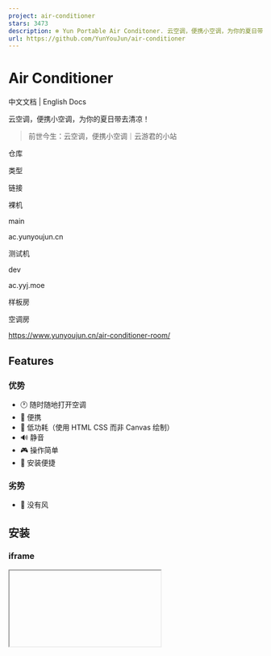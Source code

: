 ```yaml
---
project: air-conditioner
stars: 3473
description: ❄️ Yun Portable Air Conditoner. 云空调，便携小空调，为你的夏日带去清凉！
url: https://github.com/YunYouJun/air-conditioner
---
```


Air Conditioner
===============

中文文档 | English Docs

云空调，便携小空调，为你的夏日带去清凉！

  

> 前世今生：云空调，便携小空调｜云游君的小站

仓库

类型

链接

裸机

main

ac.yunyoujun.cn

测试机

dev

ac.yyj.moe

样板房

空调房

https://www.yunyoujun.cn/air-conditioner-room/

Features
--------

### 优势

-   🕐 随时随地打开空调
-   📱 便携
-   🔋 低功耗（使用 HTML CSS 而非 Canvas 绘制）
-   🔊 静音
-   🎮 操作简单
-   🔧 安装便捷

### 劣势

-   💨 没有风

安装
--

### iframe

<iframe height\="740" src\="https://ac.yunyoujun.cn"\></iframe\>

您可以快速为您的网站安装空调。

样板房：空调房

### 上门服务

-   Hugo: https://github.com/kuole-o/Hugo-air-conditioner

自行部署
----

### Docker

部署时可使用以下环境变量进行配置自定义：

-   `AC_NGINX_DOMAIN` 指定域名
-   `AC_NGINX_PORT` 指定监听端口

### 腾讯云

使用 腾讯云 Webify 一键部署：

Dev
---

# 开发预览
# yarn dev
yarn start
# http://localhost:3000/

# 构建项目
yarn build
# ./build

### 环境变量

cp .env.example .env

# 关闭广告
VITE\_DISABLE\_ADSENSE=true

Todo
----

-   空调
    -   能耗标签
    -   温度范围（16-31˚C）
    -   风 css
    -   音效
        -   按钮
        -   工作声
        -   接入 喜马拉雅 更多音效
-   适应系统的亮暗模式

Ref
---

-   数字字体: Digital 7，Free for personal use
-   空调工作声: Air Extractor Fan | freesound

Sponsors
--------
